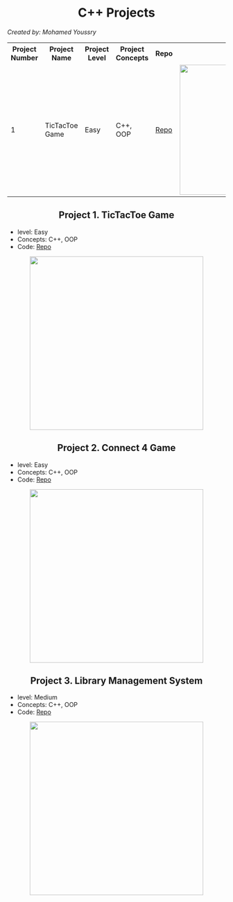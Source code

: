 <h1 align="center"> C++ Projects </h1>

*Created by: Mohamed Youssry*

<table >
<tr>
    <th width="30px">Project Number</th>
    <th width="200px">Project Name</th>
    <th width="50px">Project Level</th>
    <th width="80px">Project Concepts</th>
    <th width="50px">Repo</th>
    <th width="250px">Other Info</th>
</tr>
<tr>
    <td>1</td>
    <td>TicTacToe Game</td>
    <td>Easy</td>
    <td>C++, OOP</td>
    <td><a href = "./TicTacToe"> Repo </a> </td>
    <td><img src="https://miro.medium.com/max/1400/1*gYYWXxLr7k4_RlIwkM1Bnw.png" style="width:300px"></td>
</tr>
</table>









<h2 align="center"> Project 1. TicTacToe Game </h2>

- level: Easy
- Concepts: C++, OOP
- Code: [Repo](./TicTacToe)

<p align="center"><img src="https://miro.medium.com/max/1400/1*gYYWXxLr7k4_RlIwkM1Bnw.png" style="width: 400px;"></p>

<h2 align="center"> Project 2. Connect 4 Game </h2>

- level: Easy
- Concepts: C++, OOP
- Code: [Repo](./Connect4)

<p align="center"><img src="https://store-images.s-microsoft.com/image/apps.41929.14246448385562777.7795b656-4cc6-43e1-897f-ecca74691263.ce6424bf-ec09-434a-9a0d-6d9507621cfa?mode=scale&q=90&h=1080&w=1920" style="width: 400px;"></p>

<h2 align="center"> Project 3. Library Management System </h2>

- level: Medium
- Concepts: C++, OOP
- Code: [Repo](./Library)

<p align="center"><img src="https://cdn.britannica.com/q:60/92/216092-050-4B31C2B7/custom-library.jpg" style="width: 400px;"></p>